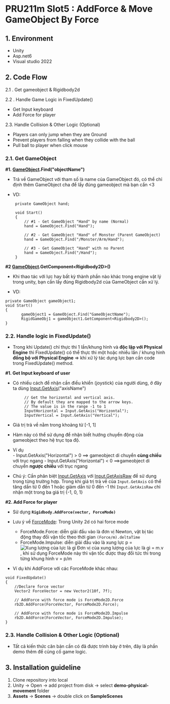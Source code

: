 # PRU211m  Slot5 : AddForce & Move GameObject By Force

## 1. Environment

 - Unity
 - Asp.net6
 - Visual studio 2022

## 2. Code Flow

2.1 . Get gameobject & Rigidbody2d 

2.2 . Handle Game Logic in FixedUpdate()
- Get Input keyboard
- Add Force for player
 
2.3. Handle Collision & Other Logic (Optional)
- Players can only jump when they are Ground
- Prevent players from falling when they collide with the ball
- Pull ball to player when click mouse


### 2.1. Get GameObject

  **#1. [GameObject](https://docs.unity3d.com/ScriptReference/GameObject.html).Find("objectName")**
  

 - Trả về GameObject với tham số là name của GameObject đó, có thể chỉ định thêm GameObject cha để lấy đúng gameobject mà bạn cần <3
 - VD:

        private GameObject hand;  
      
        void Start()
        {
	        // #1 - Get GameObject "Hand" by name (Normal)
	        hand = GameObject.Find("Hand");
	        
	        // #2 - Get GameObject "Hand" of Monster (Parent GameObject)
            hand = GameObject.Find("/Monster/Arm/Hand");
			
			// #3 - Get GameObject "Hand" with no Parent
			hand = GameObject.Find("/Hand");
        }  
      
  **#2 [GameObject](https://docs.unity3d.com/ScriptReference/GameObject.html).GetComponent<<Rigidbody2D>Rigidbody2D>()** 
  
  - Khi thao tác với lực hay bất kỳ thành phần nào khác trong engine vật lý trong unity, bạn cần lấy đúng Rigidbody2d của GameObject cần xử lý.
 
 - VD: 
 ```
 private GameObject gameObject1;
 void Start()
 {
        gameObject1 = GameObject.Find("GameObjectName");
        RigidGameObj1 = gameObject1.GetComponent<Rigidbody2D>();
}
 ```
### 2.2. Handle logic in FixedUpdate()

 - Trong khi Update() chỉ thực thi 1 lần/khung hình và **độc lập với Physical Engine** thì FixedUpdate() có thể thực thi một hoặc nhiều lần / khung hình **đồng bộ với Physical Engine**
  ⇒ khi xử lý tác dụng lực bạn cần code trong FixedUpdate() method.

**#1.  Get Input keyboard of user**

 - Có nhiều cách để nhận cần điều khiển (joystick) của người dùng, ở đây ta dùng [Input.GetAxis](https://docs.unity3d.com/ScriptReference/Input.GetAxis.html)("axisName")

            // Get the horizontal and vertical axis.
            // By default they are mapped to the arrow keys.
            // The value is in the range -1 to 1
            InputHorizontal = Input.GetAxis("Horizontal");
            InputVertical = Input.GetAxis("Vertical");
   
 - Giá trị trả về nằm trong khoảng từ [-1, 1]
 - Hàm này có thể sử dụng để nhận biết hướng chuyển động của gameobject theo hệ trục tọa độ. 
 - Ví dụ  
	   - Input.GetAxis("Horizontal") > 0 ==> gameobject di chuyển **cùng chiều** với trục ngang
	   - Input.GetAxis("Horizontal") < 0 ==>gameobject di chuyển **ngược chiều** với trục ngang
 - Chú ý: Cần phân biệt [Input.GetAxis](https://docs.unity3d.com/ScriptReference/Input.GetAxis.html) với [Input.GetAxisRaw](https://docs.unity3d.com/ScriptReference/Input.GetAxisRaw.html) để sử dụng trong từng trường hợp. Trong khi giá trị trả về của `Input.GetAxis` có thể tăng dần từ 0 đến 1 hoặc giảm dần từ 0 đến -1 thì `Input.GetAxisRaw` chỉ nhận một trong ba giá trị {-1, 0, 1}

**#2.  Add Force for player**

 - Sử dụng **`Rigidbody.AddForce(vector, ForceMode)`**
 - Lưu ý về [ForceMode](https://docs.unity3d.com/ScriptReference/ForceMode.html): Trong Unity 2d có hai force mode
	 - ForceMode.Force: diễn giải đầu vào là đơn vị Newton, vật bị tác động thay đổi vận tốc theo thời gian `(Force/m).deltaTime`
	 - ForceMode.Impulse: diễn giải đầu vào là xung lực  p = ![Xung lượng của lực là gì Đơn vị của xung lượng của lực là gì](https://vietjack.com/tai-lieu-mon-ly/images/xung-luong-cua-luc-la-gi-don-vi-cua-xung-luong-cua-luc-la-gi-33314.png) = m.v ,  khi sử dụng ForceMode này thì vận tốc được thay đổi tức thì trong từng khung hình v = p/m
	  
 - Ví dụ khi AddForce với các ForceMode khác nhau:
```
void FixedUpdate()
{
	//Declare force vector
	Vector2 ForceVector = new Vector2(10f, 7f);

	// AddForce with force mode is ForceMode2D.Force
	rb2D.AddForce(ForceVector, ForceMode2D.Force);
	
	// AddForce with force mode is ForceMode2D.Impulse
	rb2D.AddForce(ForceVector, ForceMode2D.Impulse);
}
```
### 2.3. Handle Collision & Other Logic (Optional)
- Tất cả kiến thức căn bản cần có đã được trình bày ở trên, đây là phần demo thêm để củng cố game logic.

## 3. Installation guideline

 1. Clone repository into local
 2. Unity -> Open -> add project from disk -> select **demo-physical-movement** folder
 3. **Assets** -> **Scenes** -> double click on **SampleScenes**
